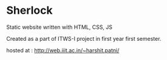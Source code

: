 # Sherlock
Static website written with HTML, CSS, JS

Created as a part of ITWS-I project in first year first semester.

hosted at : http://web.iiit.ac.in/~harshit.patni/
